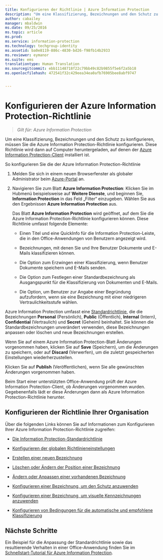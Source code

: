 ```yaml
---
title: Konfigurieren der Richtlinie | Azure Information Protection
description: "Um eine Klassifizierung, Bezeichnungen und den Schutz zu konfigurieren, müssen Sie die Azure Information Protection-Richtlinie konfigurieren."
author: cabailey
manager: mbaldwin
ms.date: 09/25/2016
ms.topic: article
ms.prod: 
ms.service: information-protection
ms.technology: techgroup-identity
ms.assetid: ba0e8119-886c-4830-bd26-f98fb14b2933
ms.reviewer: eymanor
ms.suite: ems
translationtype: Human Translation
ms.sourcegitcommit: ebb11148718f22c79bb49c82b9855f5e6f2a5b18
ms.openlocfilehash: 472541f32c429eea34ea0afb76905bee8abf9747


---
```


# Konfigurieren der Azure Information Protection-Richtlinie

>*Gilt für: Azure Information Protection*

Um eine Klassifizierung, Bezeichnungen und den Schutz zu konfigurieren, müssen Sie die Azure Information Protection-Richtlinie konfigurieren. Diese Richtlinie wird dann auf Computer heruntergeladen, auf denen der [Azure Information Protection-Client](https://www.microsoft.com/en-us/download/details.aspx?id=53018) installiert ist.

So konfigurieren Sie die der Azure Information Protection-Richtlinie

1. Melden Sie sich in einem neuen Browserfenster als globaler Administrator beim [Azure-Portal](https://portal.azure.com) an.

2. Navigieren Sie zum Blatt **Azure Information Protection**: Klicken Sie im Hubmenü beispielsweise auf **Weitere Dienste**, und beginnen Sie, **Information Protection** in das Feld „Filter“ einzugeben. Wählen Sie aus den Ergebnissen **Azure Information Protection** aus. 

    Das Blatt **Azure Information Protection** wird geöffnet, auf dem Sie die Azure Information Protection-Richtlinie konfigurieren können. Diese Richtlinie umfasst folgende Elemente:

    - Einen Titel und eine QuickInfo für die Information Protection-Leiste, die in den Office-Anwendungen von Benutzern angezeigt wird.

    - Bezeichnungen, mit denen Sie und Ihre Benutzer Dokumente und E-Mails klassifizieren können.

    - Die Option zum Erzwingen einer Klassifizierung, wenn Benutzer Dokumente speichern und E-Mails senden.

    - Die Option zum Festlegen einer Standardbezeichnung als Ausgangspunkt für die Klassifizierung von Dokumenten und E-Mails.

    - Die Option, um Benutzer zur Angabe einer Begründung aufzufordern, wenn sie eine Bezeichnung mit einer niedrigeren Vertraulichkeitsstufe wählen.


Azure Information Protection umfasst eine [Standardrichtlinie](configure-policy-default.md), die die Bezeichnungen **Personal** (Persönlich), **Public** (Öffentlich), **Internal** (Intern), **Confidential** (Vertraulich) und **Secret** (Geheim) beinhaltet. Sie können die Standardbezeichnungen unverändert verwenden, diese Bezeichnungen anpassen oder löschen und neue Bezeichnungen erstellen.

Wenn Sie auf einem Azure Information Protection-Blatt Änderungen vorgenommen haben, klicken Sie auf **Save** (Speichern), um die Änderungen zu speichern, oder auf **Discard** (Verwerfen), um die zuletzt gespeicherten Einstellungen wiederherzustellen. 

Klicken Sie auf **Publish** (Veröffentlichen), wenn Sie alle gewünschten Änderungen vorgenommen haben. 

Beim Start einer unterstützten Office-Anwendung prüft der Azure Information Protection-Client, ob Änderungen vorgenommen wurden. Gegebenenfalls lädt er diese Änderungen dann als Azure Information Protection-Richtlinie herunter.

## Konfigurieren der Richtlinie Ihrer Organisation

Über die folgenden Links können Sie auf Informationen zum Konfigurieren Ihrer Azure Information Protection-Richtlinie zugreifen:

- [Die Information Protection-Standardrichtlinie](configure-policy-default.md)

- [Konfigurieren der globalen Richtlinieneinstellungen](configure-policy-settings.md)

- [Erstellen einer neuen Bezeichnung](configure-policy-new-label.md)

- [Löschen oder Ändern der Position einer Bezeichnung](configure-policy-delete-reorder.md)

- [Ändern oder Anpassen einer vorhandenen Bezeichnung](configure-policy-change-label.md)

- [Konfigurieren einer Bezeichnung, um den Schutz anzuwenden](configure-policy-protection.md)

- [Konfigurieren einer Bezeichnung, um visuelle Kennzeichnungen anzuwenden](configure-policy-markings.md)

- [Konfigurieren von Bedingungen für die automatische und empfohlene Klassifizierung](configure-policy-classification.md)

## Nächste Schritte

Ein Beispiel für die Anpassung der Standardrichtlinie sowie das resultierende Verhalten in einer Office-Anwendung finden Sie im [Schnellstart-Tutorial für Azure Information Protection](../get-started/infoprotect-quick-start-tutorial.md).




<!--HONumber=Sep16_HO4-->


